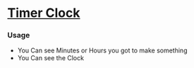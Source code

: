 # [Timer Clock](https://ali-eldeba.github.io/Timer-Clock/)

### Usage
- You Can see  Minutes or Hours you got to make something
- You Can see the Clock 
